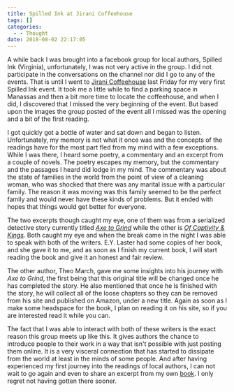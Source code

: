 ```yaml
---
title: Spilled Ink at Jirani Coffeehouse
tags: []
categories:
  - - Thought
date: 2018-08-02 22:17:05
---
```


A while back I was brought into a facebook group for local authors, Spilled Ink (Virginia), unfortunately, I was not very active in the group.  I did not participate in the conversations on the channel nor did I go to any of the events.  That is until I went to [Jirani Coffeehouse](http://www.jiranicoffeehouse.com/) last Friday for my very first Spilled Ink event.  It took me a little while to find a parking space in Manassas and then a bit more time to locate the coffeehouse, and when I did, I discovered that I missed the very beginning of the event. But based upon the images the group posted of the event all I missed was the opening and a bit of the first reading.<!-- more -->

I got quickly got a bottle of water and sat down and began to listen.  Unfortunately, my memory is not what it once was and the concepts of the readings have for the most part fled from my mind with a few exceptions.  While I was there, I heard some poetry, a commentary and an excerpt from a couple of novels.  The poetry escapes my memory, but the commentary and the passages I heard did lodge in my mind.  The commentary was about the state of families in the world from the point of view of a cleaning woman, who was shocked that there was any marital issue with a particular family.  The reason it was moving was this family seemed to be the perfect family and would never have these kinds of problems.  But it ended with hopes that things would get better for everyone.

The two excerpts though caught my eye, one of them was from a serialized detective story currently titled [_Axe to Grind_](https://writersdash.wordpress.com/ii-science-fiction-detective/iia-axe-to-grind/) while the other is [_Of Captivity & Kings_](https://www.amazon.com/dp/B071H7KJP2/?coliid=I2BC63B3INY695&colid=WCODUFJAN19S&psc=0&ref_=lv_ov_lig_dp_it).  Both caught my eye and when the break came in the night I was able to speak with both of the writers.  E.Y. Laster had some copies of her book, and she gave it to me, and as soon as I finish my current book, I will start reading the book and give it an honest and fair review.

The other author, Theo March, gave me some insights into his journey with _Axe to Grind_, the first being that this original title will be changed once he has completed the story.  He also mentioned that once he is finished with the story, he will collect all of the loose chapters so they can be removed from his site and published on Amazon, under a new title.  Again as soon as I make some headspace for the book, I plan on reading it on his site, so if you are interested read it while you can.  

The fact that I was able to interact with both of these writers is the exact reason this group meets up like this.  It gives authors the chance to introduce people to their work in a way that isn't possible with just posting them online.  It is a very visceral connection that has started to dissipate from the world at least in the minds of some people.  And after having experienced my first journey into the readings of local authors, I can not wait to go again and even to share an excerpt from my own [book](https://www.amazon.com/Dead-Mans-Hand-Steven-Meehan-ebook/dp/B00TTXVQ7A).  I only regret not having gotten there sooner.